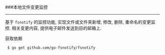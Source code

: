 ###本地文件变更监控

---

基于 `fsnotify` 的监控功能, 实现文件或文件夹新增, 修改, 删除, 重命名的变更监控. 相关变更内容, 提供电子邮件发送到目的邮箱上.

获取依赖
```bash
 $ go get github.com/go-fsnotify/fsnotify
```

